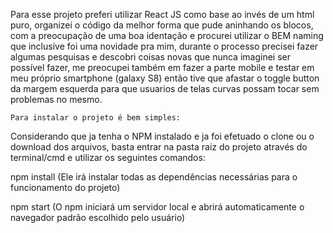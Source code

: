 Para esse projeto preferi utilizar React JS como base ao invés de um html puro,
organizei o código da melhor forma que pude aninhando os blocos, 
com a preocupação de uma boa identação e procurei utilizar o BEM naming que inclusive foi uma novidade pra mim, 
durante o processo precisei fazer algumas pesquisas e descobri coisas novas que nunca imaginei ser possível fazer,
me preocupei também em fazer a parte mobile e testar em meu próprio smartphone (galaxy S8) então tive que afastar o toggle button da margem esquerda para que usuarios de telas curvas possam tocar sem problemas no mesmo.

	Para instalar o projeto é bem simples:
Considerando que ja tenha o NPM instalado e ja foi efetuado o clone ou o download dos arquivos, basta entrar na pasta raiz do projeto através do terminal/cmd e utilizar os seguintes comandos:

npm install (Ele irá instalar todas as dependências necessárias para o funcionamento do projeto)

npm start (O npm iniciará um servidor local e abrirá automaticamente o navegador padrão escolhido pelo usuário)
